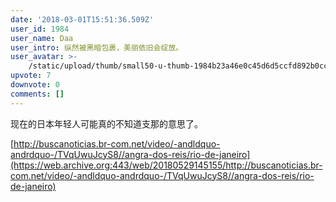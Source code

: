 ```yaml
---
date: '2018-03-01T15:51:36.509Z'
user_id: 1984
user_name: Daa
user_intro: 纵然被黑暗包裹，美丽依旧会绽放。
user_avatar: >-
    /static/upload/thumb/small50-u-thumb-1984b23a46e0c45d6d5ccfd892b0ccd72dd3c46e37f5.png
upvote: 7
downvote: 0
comments: []
---
```


现在的日本年轻人可能真的不知道支那的意思了。 

[http://buscanoticias.br-com.net/video/-andldquo-andrdquo-/TVqUwuJcyS8//angra-dos-reis/rio-de-janeiro](https://web.archive.org:443/web/20180529145155/http://buscanoticias.br-com.net/video/-andldquo-andrdquo-/TVqUwuJcyS8//angra-dos-reis/rio-de-janeiro)
